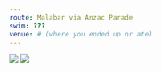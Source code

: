 ```yaml
---
route: Malabar via Anzac Parade
swim: ???
venue: # (where you ended up or ate)
---
```


<!-- content goes here, uses markdown -->

<!-- images will automatically be shown, if put in images/ttt/. must match the date of the ride, in format YYYY-MM-DD. can be jpg or png -->

![](../images/ttt/2024-10-10.png)
![](../images/ttt/2024-10-10.jpg)
